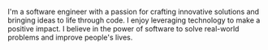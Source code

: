 I'm a software engineer with a passion for crafting innovative solutions and bringing ideas to life through code. I enjoy leveraging technology to make a positive impact. I believe in the power of software to solve real-world problems and improve people's lives.


